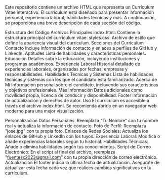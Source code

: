 Este repositorio contiene un archivo HTML que representa un Curriculum Vitae interactivo. El currículum está diseñado para presentar información personal, experiencia laboral, habilidades técnicas y más. A continuación, se proporciona una breve descripción de cada sección del código.

Estructura del Código
Archivos Principales
index.html: Contiene la estructura principal del currículum vitae.
styles.css: Archivo de estilo que define la apariencia visual del currículum.
Secciones del Currículum
Contacto
Incluye información de contacto y enlaces a perfiles de GitHub y LinkedIn.
Aptitudes
Lista de habilidades y características personales.
Educación
Detalles sobre la educación, incluyendo instituciones y programas académicos.
Experiencia Laboral
Historial detallado de experiencias laborales, organizadas por fechas, empresas y responsabilidades.
Habilidades Técnicas y Sistemas
Lista de habilidades técnicas y sistemas con los que el candidato está familiarizado.
Acerca de Mí
Información personal sobre el candidato, incluyendo sus características y objetivos profesionales.
Más Información
Datos adicionales como movilidad propia, licencia de conducir y disponibilidad.
Footer
Información de actualización y derechos de autor.
Uso
El currículum es accesible a través del archivo index.html. Se recomienda abrirlo en un navegador web moderno para una mejor visualización.

Personalización
Datos Personales: Reemplaza "Tu Nombre" con tu nombre real y actualiza la información de contacto.
Foto de Perfil: Reemplaza "jose.jpg" con tu propia foto.
Enlaces de Redes Sociales: Actualiza los enlaces de GitHub y LinkedIn con los tuyos.
Experiencia Laboral: Modifica o añade experiencias laborales según tu historial.
Habilidades Técnicas: Añade o elimina habilidades según tus conocimientos.
Script de Correo Electrónico: En el script al final del archivo, reemplaza "fuentesx2023@gmail.com" con tu propia dirección de correo electrónico.
Actualización
El footer indica la última fecha de actualización. Asegúrate de actualizar esta fecha cada vez que realices cambios significativos en tu currículum.

